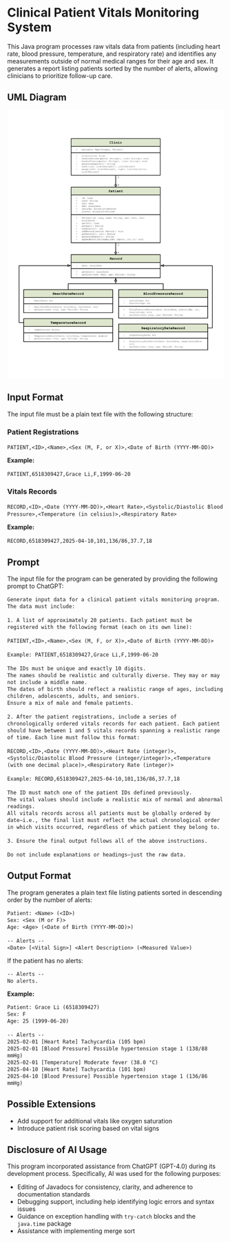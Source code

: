 # Clinical Patient Vitals Monitoring System

This Java program processes raw vitals data from patients (including heart rate, blood pressure, temperature, and respiratory rate) and identifies any measurements outside of normal medical ranges for their age and sex. It generates a report listing patients sorted by the number of alerts, allowing clinicians to prioritize follow-up care.

## UML Diagram

![UML Diagram](uml.png)

## Input Format

The input file must be a plain text file with the following structure:

### Patient Registrations

`PATIENT,<ID>,<Name>,<Sex (M, F, or X)>,<Date of Birth (YYYY-MM-DD)>`

**Example:**

`PATIENT,6518309427,Grace Li,F,1999-06-20`

### Vitals Records

`RECORD,<ID>,<Date (YYYY-MM-DD)>,<Heart Rate>,<Systolic/Diastolic Blood Pressure>,<Temperature (in celsius)>,<Respiratory Rate>`

**Example:**

`RECORD,6518309427,2025-04-10,101,136/86,37.7,18`

## Prompt

The input file for the program can be generated by providing the following prompt to ChatGPT:

```
Generate input data for a clinical patient vitals monitoring program. The data must include:

1. A list of approximately 20 patients. Each patient must be registered with the following format (each on its own line):

PATIENT,<ID>,<Name>,<Sex (M, F, or X)>,<Date of Birth (YYYY-MM-DD)>

Example: PATIENT,6518309427,Grace Li,F,1999-06-20

The IDs must be unique and exactly 10 digits.
The names should be realistic and culturally diverse. They may or may not include a middle name.
The dates of birth should reflect a realistic range of ages, including children, adolescents, adults, and seniors.
Ensure a mix of male and female patients.

2. After the patient registrations, include a series of chronologically ordered vitals records for each patient. Each patient should have between 1 and 5 vitals records spanning a realistic range of time. Each line must follow this format:

RECORD,<ID>,<Date (YYYY-MM-DD)>,<Heart Rate (integer)>,<Systolic/Diastolic Blood Pressure (integer/integer)>,<Temperature (with one decimal place)>,<Respiratory Rate (integer)>

Example: RECORD,6518309427,2025-04-10,101,136/86,37.7,18

The ID must match one of the patient IDs defined previously.
The vital values should include a realistic mix of normal and abnormal readings.
All vitals records across all patients must be globally ordered by date—i.e., the final list must reflect the actual chronological order in which visits occurred, regardless of which patient they belong to.

3. Ensure the final output follows all of the above instructions.

Do not include explanations or headings—just the raw data.
```

## Output Format

The program generates a plain text file listing patients sorted in descending order by the number of alerts:

```
Patient: <Name> (<ID>)
Sex: <Sex (M or F)>
Age: <Age> (<Date of Birth (YYYY-MM-DD)>)

-- Alerts --
<Date> [<Vital Sign>] <Alert Description> (<Measured Value>)
```

If the patient has no alerts:

```
-- Alerts --
No alerts.
```

**Example:**

```
Patient: Grace Li (6518309427)
Sex: F
Age: 25 (1999-06-20)

-- Alerts --
2025-02-01 [Heart Rate] Tachycardia (105 bpm)
2025-02-01 [Blood Pressure] Possible hypertension stage 1 (138/88 mmHg)
2025-02-01 [Temperature] Moderate fever (38.0 °C)
2025-04-10 [Heart Rate] Tachycardia (101 bpm)
2025-04-10 [Blood Pressure] Possible hypertension stage 1 (136/86 mmHg)
```

## Possible Extensions
- Add support for additional vitals like oxygen saturation
- Introduce patient risk scoring based on vital signs

## Disclosure of AI Usage
This program incorporated assistance from ChatGPT (GPT-4.0) during its development process. Specifically, AI was used for the following purposes:
- Editing of Javadocs for consistency, clarity, and adherence to documentation standards
- Debugging support, including help identifying logic errors and syntax issues
- Guidance on exception handling with `try-catch` blocks and the `java.time` package
- Assistance with implementing merge sort